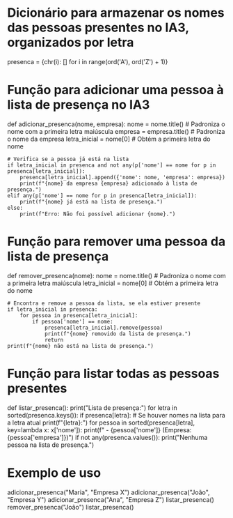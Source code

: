 # Dicionário para armazenar os nomes das pessoas presentes no IA3, organizados por letra
presenca = {chr(i): [] for i in range(ord('A'), ord('Z') + 1)}

# Função para adicionar uma pessoa à lista de presença no IA3
def adicionar_presenca(nome, empresa):
    nome = nome.title()  # Padroniza o nome com a primeira letra maiúscula
    empresa = empresa.title()  # Padroniza o nome da empresa
    letra_inicial = nome[0]  # Obtém a primeira letra do nome
    
    # Verifica se a pessoa já está na lista
    if letra_inicial in presenca and not any(p['nome'] == nome for p in presenca[letra_inicial]):
        presenca[letra_inicial].append({'nome': nome, 'empresa': empresa})
        print(f"{nome} da empresa {empresa} adicionado à lista de presença.")
    elif any(p['nome'] == nome for p in presenca[letra_inicial]):
        print(f"{nome} já está na lista de presença.")
    else:
        print(f"Erro: Não foi possível adicionar {nome}.")

# Função para remover uma pessoa da lista de presença
def remover_presenca(nome):
    nome = nome.title()  # Padroniza o nome com a primeira letra maiúscula
    letra_inicial = nome[0]  # Obtém a primeira letra do nome
    
    # Encontra e remove a pessoa da lista, se ela estiver presente
    if letra_inicial in presenca:
        for pessoa in presenca[letra_inicial]:
            if pessoa['nome'] == nome:
                presenca[letra_inicial].remove(pessoa)
                print(f"{nome} removido da lista de presença.")
                return
    print(f"{nome} não está na lista de presença.")

# Função para listar todas as pessoas presentes
def listar_presenca():
    print("Lista de presença:")
    for letra in sorted(presenca.keys()):
        if presenca[letra]:  # Se houver nomes na lista para a letra atual
            print(f"{letra}:")
            for pessoa in sorted(presenca[letra], key=lambda x: x['nome']):
                print(f"  - {pessoa['nome']} (Empresa: {pessoa['empresa']})")
    if not any(presenca.values()):
        print("Nenhuma pessoa na lista de presença.")

# Exemplo de uso
adicionar_presenca("Maria", "Empresa X")
adicionar_presenca("João", "Empresa Y")
adicionar_presenca("Ana", "Empresa Z")
listar_presenca()
remover_presenca("João")
listar_presenca()
